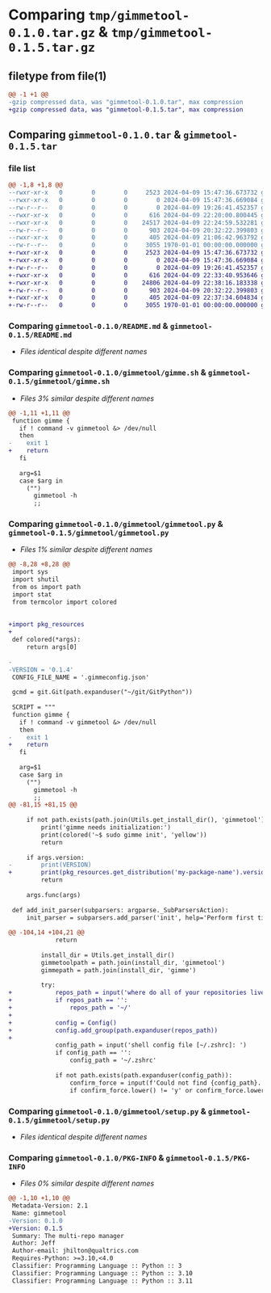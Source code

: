 # Comparing `tmp/gimmetool-0.1.0.tar.gz` & `tmp/gimmetool-0.1.5.tar.gz`

## filetype from file(1)

```diff
@@ -1 +1 @@
-gzip compressed data, was "gimmetool-0.1.0.tar", max compression
+gzip compressed data, was "gimmetool-0.1.5.tar", max compression
```

## Comparing `gimmetool-0.1.0.tar` & `gimmetool-0.1.5.tar`

### file list

```diff
@@ -1,8 +1,8 @@
--rwxr-xr-x   0        0        0     2523 2024-04-09 15:47:36.673732 gimmetool-0.1.0/README.md
--rwxr-xr-x   0        0        0        0 2024-04-09 15:47:36.669084 gimmetool-0.1.0/gimmetool/__init__.py
--rw-r--r--   0        0        0        0 2024-04-09 19:26:41.452357 gimmetool-0.1.0/gimmetool/gimme.py
--rwxr-xr-x   0        0        0      616 2024-04-09 22:20:00.800445 gimmetool-0.1.0/gimmetool/gimme.sh
--rwxr-xr-x   0        0        0    24517 2024-04-09 22:24:59.532281 gimmetool-0.1.0/gimmetool/gimmetool.py
--rw-r--r--   0        0        0      903 2024-04-09 20:32:22.399803 gimmetool-0.1.0/gimmetool/setup.py
--rwxr-xr-x   0        0        0      405 2024-04-09 21:06:42.963792 gimmetool-0.1.0/pyproject.toml
--rw-r--r--   0        0        0     3055 1970-01-01 00:00:00.000000 gimmetool-0.1.0/PKG-INFO
+-rwxr-xr-x   0        0        0     2523 2024-04-09 15:47:36.673732 gimmetool-0.1.5/README.md
+-rwxr-xr-x   0        0        0        0 2024-04-09 15:47:36.669084 gimmetool-0.1.5/gimmetool/__init__.py
+-rw-r--r--   0        0        0        0 2024-04-09 19:26:41.452357 gimmetool-0.1.5/gimmetool/gimme.py
+-rwxr-xr-x   0        0        0      616 2024-04-09 22:33:40.953646 gimmetool-0.1.5/gimmetool/gimme.sh
+-rwxr-xr-x   0        0        0    24806 2024-04-09 22:38:16.183338 gimmetool-0.1.5/gimmetool/gimmetool.py
+-rw-r--r--   0        0        0      903 2024-04-09 20:32:22.399803 gimmetool-0.1.5/gimmetool/setup.py
+-rwxr-xr-x   0        0        0      405 2024-04-09 22:37:34.604834 gimmetool-0.1.5/pyproject.toml
+-rw-r--r--   0        0        0     3055 1970-01-01 00:00:00.000000 gimmetool-0.1.5/PKG-INFO
```

### Comparing `gimmetool-0.1.0/README.md` & `gimmetool-0.1.5/README.md`

 * *Files identical despite different names*

### Comparing `gimmetool-0.1.0/gimmetool/gimme.sh` & `gimmetool-0.1.5/gimmetool/gimme.sh`

 * *Files 3% similar despite different names*

```diff
@@ -1,11 +1,11 @@
 function gimme {
   if ! command -v gimmetool &> /dev/null
   then
-    exit 1
+    return
   fi
 
   arg=$1
   case $arg in
     ("")
       gimmetool -h
       ;;
```

### Comparing `gimmetool-0.1.0/gimmetool/gimmetool.py` & `gimmetool-0.1.5/gimmetool/gimmetool.py`

 * *Files 1% similar despite different names*

```diff
@@ -8,28 +8,28 @@
 import sys
 import shutil
 from os import path
 import stat
 from termcolor import colored
 
 
+import pkg_resources
+
 def colored(*args):
     return args[0]
 
-
-VERSION = '0.1.4'
 CONFIG_FILE_NAME = '.gimmeconfig.json'
 
 gcmd = git.Git(path.expanduser("~/git/GitPython"))
 
 SCRIPT = """
 function gimme {
   if ! command -v gimmetool &> /dev/null
   then
-    exit 1
+    return
   fi
 
   arg=$1
   case $arg in
     ("")
       gimmetool -h
       ;;
@@ -81,15 +81,15 @@
 
     if not path.exists(path.join(Utils.get_install_dir(), 'gimmetool')) and args.command is None:
         print('gimme needs initialization:')
         print(colored('~$ sudo gimme init', 'yellow'))
         return
 
     if args.version:
-        print(VERSION)
+        print(pkg_resources.get_distribution('my-package-name').version)
         return
 
     args.func(args)
 
 def add_init_parser(subparsers: argparse._SubParsersAction):
     init_parser = subparsers.add_parser('init', help='Perform first time initialization')
 
@@ -104,14 +104,21 @@
             return
 
         install_dir = Utils.get_install_dir()
         gimmetoolpath = path.join(install_dir, 'gimmetool')
         gimmepath = path.join(install_dir, 'gimme')
 
         try:
+            repos_path = input('where do all of your repositories live [~/]?')
+            if repos_path == '':
+                repos_path = '~/'
+
+            config = Config()
+            config.add_group(path.expanduser(repos_path))
+
             config_path = input('shell config file [~/.zshrc]: ')
             if config_path == '':
                 config_path = '~/.zshrc'
 
             if not path.exists(path.expanduser(config_path)):
                 confirm_force = input(f'Could not find {config_path}. Proceed anyway? [n]: ')
                 if confirm_force.lower() != 'y' or confirm_force.lower() != 'yes':
```

### Comparing `gimmetool-0.1.0/gimmetool/setup.py` & `gimmetool-0.1.5/gimmetool/setup.py`

 * *Files identical despite different names*

### Comparing `gimmetool-0.1.0/PKG-INFO` & `gimmetool-0.1.5/PKG-INFO`

 * *Files 0% similar despite different names*

```diff
@@ -1,10 +1,10 @@
 Metadata-Version: 2.1
 Name: gimmetool
-Version: 0.1.0
+Version: 0.1.5
 Summary: The multi-repo manager
 Author: Jeff
 Author-email: jhilton@qualtrics.com
 Requires-Python: >=3.10,<4.0
 Classifier: Programming Language :: Python :: 3
 Classifier: Programming Language :: Python :: 3.10
 Classifier: Programming Language :: Python :: 3.11
```


